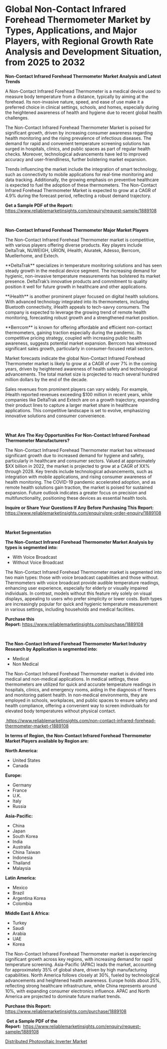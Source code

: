 <p><h1>Global Non-Contact Infrared Forehead Thermometer Market by Types, Applications, and Major Players, with Regional Growth Rate Analysis and Development Situation, from 2025 to 2032</h1></p><p><strong>Non-Contact Infrared Forehead Thermometer Market Analysis and Latest Trends</strong></p>
<p><p>A Non-Contact Infrared Forehead Thermometer is a medical device used to measure body temperature from a distance, typically by aiming at the forehead. Its non-invasive nature, speed, and ease of use make it a preferred choice in clinical settings, schools, and homes, especially during the heightened awareness of health and hygiene due to recent global health challenges.</p><p>The Non-Contact Infrared Forehead Thermometer Market is poised for significant growth, driven by increasing consumer awareness regarding health monitoring and the rising prevalence of infectious diseases. The demand for rapid and convenient temperature screening solutions has surged in hospitals, clinics, and public spaces as part of regular health checks. Moreover, technological advancements have led to improved accuracy and user-friendliness, further bolstering market expansion.</p><p>Trends influencing the market include the integration of smart technology, such as connectivity to mobile applications for real-time monitoring and data tracking. Additionally, the growing emphasis on preventive healthcare is expected to fuel the adoption of these thermometers. The Non-Contact Infrared Forehead Thermometer Market is expected to grow at a CAGR of 4.9% during the forecast period, reflecting a robust demand trajectory.</p></p>
<p><strong>Get a Sample PDF of the Report:&nbsp;</strong> <a href="https://www.reliablemarketinsights.com/enquiry/request-sample/1889108?utm_campaign=2669&utm_medium=2&utm_source=Github&utm_content=ia&utm_term=28032025&utm_id=non-contact-infrared-forehead-thermometer">https://www.reliablemarketinsights.com/enquiry/request-sample/1889108</a></p>
<p>&nbsp;</p>
<p><strong>Non-Contact Infrared Forehead Thermometer Major Market Players</strong></p>
<p><p>The Non-Contact Infrared Forehead Thermometer market is competitive, with various players offering diverse products. Key players include DeltaTrak, NUWEIGH, URION, iHealth, Aluratek, Adesso, Berrcom, Muellerhome, and Extech. </p><p>**DeltaTrak** specializes in temperature monitoring solutions and has seen steady growth in the medical device segment. The increasing demand for hygienic, non-invasive temperature measurements has bolstered its market presence. DeltaTrak’s innovative products and commitment to quality position it well for future growth in healthcare and other applications.</p><p>**iHealth** is another prominent player focused on digital health solutions. With advanced technology integrated into its thermometers, including Bluetooth connectivity, iHealth appeals to tech-savvy consumers. The company is expected to leverage the growing trend of remote health monitoring, forecasting robust growth and a strengthened market position.</p><p>**Berrcom** is known for offering affordable and efficient non-contact thermometers, gaining traction especially during the pandemic. Its competitive pricing strategy, coupled with increasing public health awareness, suggests potential market expansion. Berrcom has witnessed significant sales growth, particularly in consumer-focused retail sectors.</p><p>Market forecasts indicate the global Non-Contact Infrared Forehead Thermometer market is likely to grow at a CAGR of over 7% in the coming years, driven by heightened awareness of health safety and technological advancements. The total market size is projected to reach several hundred million dollars by the end of the decade.</p><p>Sales revenues from prominent players can vary widely. For example, iHealth reported revenues exceeding $100 million in recent years, while companies like DeltaTrak and Extech are on a growth trajectory, expanding their product lines to capture a larger market share in healthcare applications. This competitive landscape is set to evolve, emphasizing innovative solutions and consumer convenience.</p></p>
<p>&nbsp;</p>
<p><strong>What Are The Key Opportunities For Non-Contact Infrared Forehead Thermometer Manufacturers?</strong></p>
<p><p>The Non-Contact Infrared Forehead Thermometer market has witnessed significant growth due to increased demand for hygiene and safety, particularly in healthcare and consumer sectors. Valued at approximately $XX billion in 2022, the market is projected to grow at a CAGR of XX% through 2028. Key trends include technological advancements, such as integration with mobile applications, and rising consumer awareness of health monitoring. The COVID-19 pandemic accelerated adoption, and as remote health solutions gain traction, the market is poised for sustained expansion. Future outlook indicates a greater focus on precision and multifunctionality, positioning these devices as essential health tools.</p></p>
<p><strong>Inquire or Share Your Questions If Any Before Purchasing This Report:</strong> <a href="https://www.reliablemarketinsights.com/enquiry/pre-order-enquiry/1889108?utm_campaign=2669&utm_medium=2&utm_source=Github&utm_content=ia&utm_term=28032025&utm_id=non-contact-infrared-forehead-thermometer">https://www.reliablemarketinsights.com/enquiry/pre-order-enquiry/1889108</a></p>
<p>&nbsp;</p>
<p><strong>Market Segmentation</strong></p>
<p><strong>The Non-Contact Infrared Forehead Thermometer Market Analysis by types is segmented into:</strong></p>
<p><ul><li>With Voice Broadcast</li><li>Without Voice Broadcast</li></ul></p>
<p><p>The Non-Contact Infrared Forehead Thermometer market is segmented into two main types: those with voice broadcast capabilities and those without. Thermometers with voice broadcast provide audible temperature readings, enhancing user experience, especially for elderly or visually impaired individuals. In contrast, models without this feature rely solely on visual displays, appealing to users who prefer simplicity or lower costs. Both types are increasingly popular for quick and hygienic temperature measurement in various settings, including households and medical facilities.</p></p>
<p><strong>Purchase this Report:&nbsp;</strong><a href="https://www.reliablemarketinsights.com/purchase/1889108?utm_campaign=2669&utm_medium=2&utm_source=Github&utm_content=ia&utm_term=28032025&utm_id=non-contact-infrared-forehead-thermometer">https://www.reliablemarketinsights.com/purchase/1889108</a></p>
<p>&nbsp;</p>
<p><strong>The Non-Contact Infrared Forehead Thermometer Market Industry Research by Application is segmented into:</strong></p>
<p><ul><li>Medical</li><li>Non Medical</li></ul></p>
<p><p>The Non-Contact Infrared Forehead Thermometer market is divided into medical and non-medical applications. In medical settings, these thermometers are utilized for quick and accurate temperature readings in hospitals, clinics, and emergency rooms, aiding in the diagnosis of fevers and monitoring patient health. In non-medical environments, they are employed in schools, workplaces, and public spaces to ensure safety and health compliance, offering a convenient way to screen individuals for elevated body temperatures without physical contact.</p></p>
<p><a href="https://www.reliablemarketinsights.com/non-contact-infrared-forehead-thermometer-market-r1889108?utm_campaign=2669&utm_medium=2&utm_source=Github&utm_content=ia&utm_term=28032025&utm_id=non-contact-infrared-forehead-thermometer">&nbsp;https://www.reliablemarketinsights.com/non-contact-infrared-forehead-thermometer-market-r1889108</a></p>
<p><strong>In terms of Region, the Non-Contact Infrared Forehead Thermometer Market Players available by Region are:</strong></p>
<p>
    <p> <strong> North America: </strong>
        <ul>
            <li>United States</li>
            <li>Canada</li>
        </ul>
        </p> 
    <p> <strong> Europe: </strong>
        <ul>
            <li>Germany</li>
            <li>France</li>
            <li>U.K.</li>
            <li>Italy</li>
            <li>Russia</li>
        </ul>
        </p> 
    <p> <strong> Asia-Pacific: </strong>
        <ul>
            <li>China</li>
            <li>Japan</li>
            <li>South Korea</li>
            <li>India</li>
            <li>Australia</li>
            <li>China Taiwan</li>
            <li>Indonesia</li>
            <li>Thailand</li>
            <li>Malaysia</li>
        </ul>
        </p> 
    <p> <strong> Latin America: </strong>
        <ul>
            <li>Mexico</li>
            <li>Brazil</li>
            <li>Argentina Korea</li>
            <li>Colombia</li>
        </ul>
        </p> 
    <p> <strong> Middle East & Africa: </strong>
        <ul>
            <li>Turkey</li>
            <li>Saudi</li>
            <li>Arabia</li>
            <li>UAE</li>
            <li>Korea</li>
        </ul>
    </p>
    </p>
<p><p>The Non-Contact Infrared Forehead Thermometer market is experiencing significant growth across key regions, with increasing demand for rapid temperature screening. Asia-Pacific (APAC) leads the market, accounting for approximately 35% of global share, driven by high manufacturing capabilities. North America follows closely at 30%, fueled by technological advancements and heightened health awareness. Europe holds about 25%, reflecting strong healthcare infrastructure, while China represents around 10%, with expanding consumer electronics influence. APAC and North America are projected to dominate future market trends.</p></p>
<p><strong>Purchase this Report: </strong><a href="https://www.reliablemarketinsights.com/purchase/1889108?utm_campaign=2669&utm_medium=2&utm_source=Github&utm_content=ia&utm_term=28032025&utm_id=non-contact-infrared-forehead-thermometer">https://www.reliablemarketinsights.com/purchase/1889108</a></p>
<p>&nbsp;<strong>Get a Sample PDF of the Report:&nbsp;&nbsp;</strong><a href="https://www.reliablemarketinsights.com/enquiry/request-sample/1889108?utm_campaign=2669&utm_medium=2&utm_source=Github&utm_content=ia&utm_term=28032025&utm_id=non-contact-infrared-forehead-thermometer">https://www.reliablemarketinsights.com/enquiry/request-sample/1889108</a></p>
<p><strong></strong></p>
<p><p><a href="https://github.com/curinbucan9/Market-Research-Report-List-1/blob/main/distributed-photovoltaic-inverter-market.md?utm_campaign=2669&utm_medium=2&utm_source=Github&utm_content=ia&utm_term=28032025&utm_id=non-contact-infrared-forehead-thermometer">Distributed Photovoltaic Inverter Market</a></p></p>